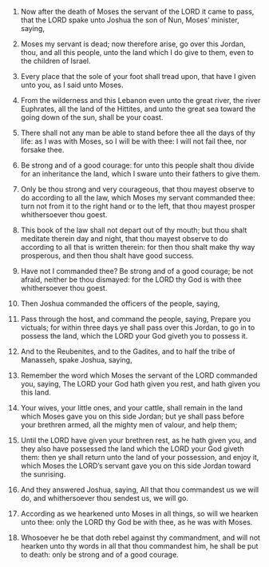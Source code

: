1. Now after the death of Moses the servant of the LORD it came to
pass, that the LORD spake unto Joshua the son of Nun, Moses’ minister,
saying,

2. Moses my servant is dead; now therefore arise, go over
this Jordan, thou, and all this people, unto the land which I do give
to them, even to the children of Israel.

3. Every place that the sole of your foot shall tread upon, that have
I given unto you, as I said unto Moses.

4. From the wilderness and this Lebanon even unto the great river,
the river Euphrates, all the land of the Hittites, and unto the great
sea toward the going down of the sun, shall be your coast.

5. There shall not any man be able to stand before thee all the days
of thy life: as I was with Moses, so I will be with thee: I will not
fail thee, nor forsake thee.

6. Be strong and of a good courage: for unto this people shalt thou
divide for an inheritance the land, which I sware unto their fathers
to give them.

7. Only be thou strong and very courageous, that thou mayest observe
to do according to all the law, which Moses my servant commanded thee:
turn not from it to the right hand or to the left, that thou mayest
prosper whithersoever thou goest.

8. This book of the law shall not depart out of thy mouth; but thou
shalt meditate therein day and night, that thou mayest observe to do
according to all that is written therein: for then thou shalt make thy
way prosperous, and then thou shalt have good success.

9. Have not I commanded thee? Be strong and of a good courage; be not
afraid, neither be thou dismayed: for the LORD thy God is with thee
whithersoever thou goest.

10. Then Joshua commanded the officers of the people, saying,

11. Pass through the host, and command the people, saying, Prepare you
victuals; for within three days ye shall pass over this Jordan, to go
in to possess the land, which the LORD your God giveth you to possess
it.

12. And to the Reubenites, and to the Gadites, and to half the tribe
of Manasseh, spake Joshua, saying,

13. Remember the word which Moses
the servant of the LORD commanded you, saying, The LORD your God hath
given you rest, and hath given you this land.

14. Your wives, your little ones, and your cattle, shall remain in
the land which Moses gave you on this side Jordan; but ye shall pass
before your brethren armed, all the mighty men of valour, and help
them;

15. Until the LORD have given your brethren rest, as he hath
given you, and they also have possessed the land which the LORD your
God giveth them: then ye shall return unto the land of your
possession, and enjoy it, which Moses the LORD’s servant gave you on
this side Jordan toward the sunrising.

16. And they answered Joshua, saying, All that thou commandest us we
will do, and whithersoever thou sendest us, we will go.

17. According as we hearkened unto Moses in all things, so will we
hearken unto thee: only the LORD thy God be with thee, as he was with
Moses.

18. Whosoever he be that doth rebel against thy commandment, and will
not hearken unto thy words in all that thou commandest him, he shall
be put to death: only be strong and of a good courage.